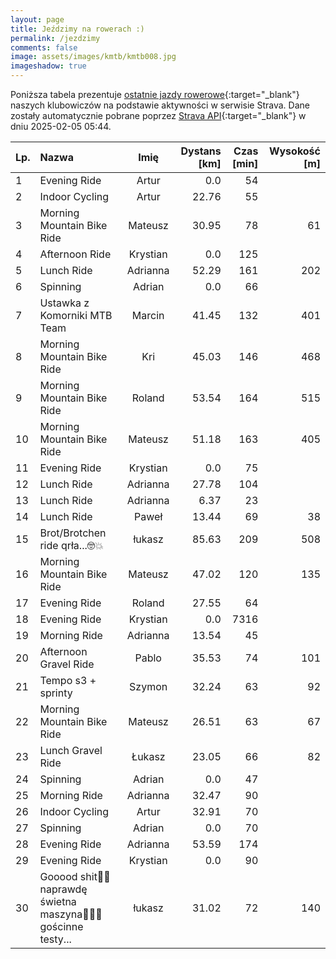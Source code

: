 ```yaml
---
layout: page
title: Jeździmy na rowerach :)
permalink: /jezdzimy
comments: false
image: assets/images/kmtb/kmtb008.jpg
imageshadow: true
---
```


Poniższa tabela prezentuje [ostatnie jazdy rowerowe](https://www.strava.com/clubs/336381){:target="_blank"} naszych klubowiczów na podstawie aktywności w serwisie Strava. Dane zostały automatycznie pobrane poprzez [Strava API](https://developers.strava.com/docs/reference/#api-Clubs-getClubActivitiesById){:target="_blank"} w dniu 2025-02-05 05:44.

Lp. | Nazwa | Imię | Dystans [km] | Czas [min] | Wysokość [m]
:--- | :--- | :---: | ---: | ---: | ---:
1|Evening Ride|Artur|0.0|54|
2|Indoor Cycling|Artur|22.76|55|
3|Morning Mountain Bike Ride|Mateusz|30.95|78|61
4|Afternoon Ride|Krystian|0.0|125|
5|Lunch Ride|Adrianna|52.29|161|202
6|Spinning|Adrian|0.0|66|
7|Ustawka z Komorniki MTB Team|Marcin|41.45|132|401
8|Morning Mountain Bike Ride|Kri|45.03|146|468
9|Morning Mountain Bike Ride|Roland|53.54|164|515
10|Morning Mountain Bike Ride|Mateusz|51.18|163|405
11|Evening Ride|Krystian|0.0|75|
12|Lunch Ride|Adrianna|27.78|104|
13|Lunch Ride|Adrianna|6.37|23|
14|Lunch Ride|Paweł|13.44|69|38
15|Brot/Brotchen ride qrła...🤓💥|łukasz|85.63|209|508
16|Morning Mountain Bike Ride|Mateusz|47.02|120|135
17|Evening Ride|Roland|27.55|64|
18|Evening Ride|Krystian|0.0|7316|
19|Morning Ride|Adrianna|13.54|45|
20|Afternoon Gravel Ride|Pablo|35.53|74|101
21|Tempo s3 + sprinty|Szymon|32.24|63|92
22|Morning Mountain Bike Ride|Mateusz|26.51|63|67
23|Lunch Gravel Ride|Łukasz|23.05|66|82
24|Spinning|Adrian|0.0|47|
25|Morning Ride|Adrianna|32.47|90|
26|Indoor Cycling|Artur|32.91|70|
27|Spinning|Adrian|0.0|70|
28|Evening Ride|Adrianna|53.59|174|
29|Evening Ride|Krystian|0.0|90|
30|Gooood shit🫡🤌 naprawdę świetna maszyna🤠💥💯 gościnne testy...|łukasz|31.02|72|140
